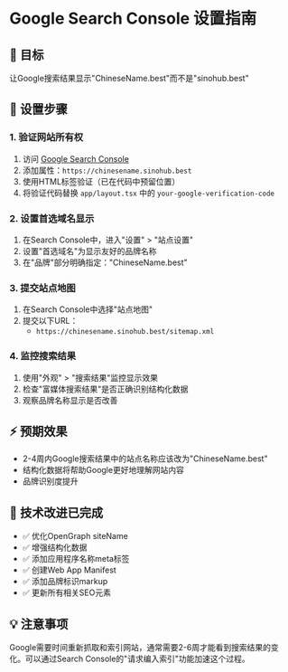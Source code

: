# Google Search Console 设置指南

## 🎯 目标

让Google搜索结果显示"ChineseName.best"而不是"sinohub.best"

## 📝 设置步骤

### 1. 验证网站所有权

1. 访问 [Google Search Console](https://search.google.com/search-console/)
2. 添加属性：`https://chinesename.sinohub.best`
3. 使用HTML标签验证（已在代码中预留位置）
4. 将验证代码替换 `app/layout.tsx` 中的 `your-google-verification-code`

### 2. 设置首选域名显示

1. 在Search Console中，进入"设置" > "站点设置"
2. 设置"首选域名"为显示友好的品牌名称
3. 在"品牌"部分明确指定："ChineseName.best"

### 3. 提交站点地图

1. 在Search Console中选择"站点地图"
2. 提交以下URL：
   - `https://chinesename.sinohub.best/sitemap.xml`

### 4. 监控搜索结果

1. 使用"外观" > "搜索结果"监控显示效果
2. 检查"富媒体搜索结果"是否正确识别结构化数据
3. 观察品牌名称显示是否改善

## ⚡ 预期效果

- 2-4周内Google搜索结果中的站点名称应该改为"ChineseName.best"
- 结构化数据将帮助Google更好地理解网站内容
- 品牌识别度提升

## 🔧 技术改进已完成

- ✅ 优化OpenGraph siteName
- ✅ 增强结构化数据
- ✅ 添加应用程序名称meta标签
- ✅ 创建Web App Manifest
- ✅ 添加品牌标识markup
- ✅ 更新所有相关SEO元素

## 💡 注意事项

Google需要时间重新抓取和索引网站，通常需要2-6周才能看到搜索结果的变化。可以通过Search Console的"请求编入索引"功能加速这个过程。
